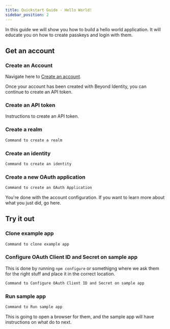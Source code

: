 ```yaml
---
title: Quickstart Guide - Hello World!
sidebar_position: 2
---
```

In this guide we will show you how to build a hello world application. It will educate you on how to create passkeys and login with them.
## Get an account

### Create an Account 

Navigate here to [Create an account](https://www.beyondidentity.com/developers/signup).

Once your account has been created with Beyond Identity, you can continue to create an API token. 

### Create an API token

Instructions to create an API token. 

### Create a realm

``` bash
Command to create a realm
```

### Create an identity

``` bash
Command to create an identity
```

### Create a new OAuth application

``` bash
Command to create an OAuth Application
```

You're done with the account configuration. If you want to learn more about what you just did, go here. 

## Try it out

### Clone example app

``` bash
Command to clone example app
```

### Configure OAuth Client ID and Secret on sample app

This is done by running `npm configure` or somethigng where we ask them for the right stuff and place it in the correct location. 

``` bash
Command to Configure OAuth Client ID and Secret on sample app
```

### Run sample app

``` bash
Command to Run sample app
```

This is going to open a browser for them, and the sample app will have instructions on what do to next. 

